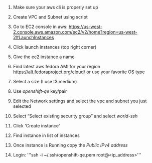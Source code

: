 1. Make sure your aws cli is properly set up 
2. Create VPC and Subnet using script
3. Go to EC2 console in aws: https://us-west-2.console.aws.amazon.com/ec2/v2/home?region=us-west-2#LaunchInstances
4. Click launch instances (top right corner)
5. Give the ec2 instance a name
6. Find latest aws fedora AMI for your region https://alt.fedoraproject.org/cloud/ or use your favorite OS type
7. Select a size (I use t3.medium)
8. Use *openshift-qe* key/pair
9. Edit the Network settings and select the vpc and subnet you just selected 
10. Select “Select existing security group” and select *world-ssh*
11. Click 'Create instance'
12. Find instance in list of instances 
13. Once instance is Running copy the *Public IPv4 address*

14. Login: 
'''ssh -i ~/.ssh/openshift-qe.pem root@<ip_address>'''

